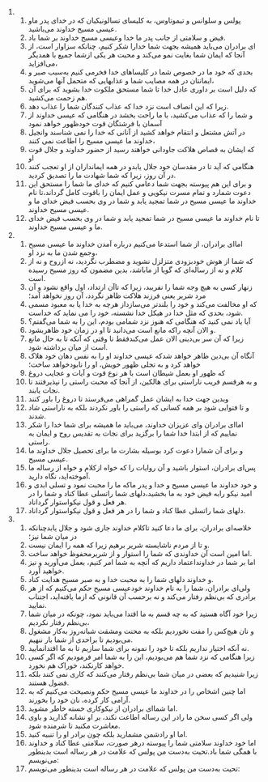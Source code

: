 <ol>
  <li>
    <ol>
      <li>پولس و سلوانس و تیموتاوس، به کلیسای تسالونیکیان که در خدای پدر ماو عیسی مسیح خداوند می‌باشید.</li>
      <li>فیض و سلامتی از جانب پدر ما خدا وعیسی مسیح خداوند بر شما باد.</li>
      <li>‌ای برادران می‌باید همیشه بجهت شما خدارا شکر کنیم، چنانکه سزاوار است، از آنجا که ایمان شما بغایت نمو می‌کند و محبت هر یکی ازشما جمیع با همدیگر می‌افزاید،</li>
      <li>بحدی که خود ما در خصوص شما در کلیساهای خدا فخرمی کنیم به‌سبب صبر و ایمانتان در همه مصایب شما و عذابهایی که متحمل آنها می‌شوید،</li>
      <li>که دلیل است بر داوری عادل خدا تا شما مستحق ملکوت خدا بشوید که برای آن هم زحمت می‌کشید.</li>
      <li>زیرا که این انصاف است نزد خدا که عذاب کنندگان شما را عذاب دهد.</li>
      <li>و شما را که عذاب می‌کشید، با ما راحت بخشد در هنگامی که عیسی خداوند از آسمان با فرشتگان قوت خودظهور خواهد نمود</li>
      <li>در آتش مشتعل و انتقام خواهد کشید از آنانی که خدا را نمی شناسند وانجیل خداوند ما عیسی مسیح را اطاعت نمی کنند،</li>
      <li>که ایشان به قصاص هلاکت جاودانی خواهند رسید از حضور خداوند و جلال قوت او</li>
      <li>هنگامی که آید تا در مقدسان خود جلال یابدو در همه ایمانداران از او تعجب کنند در آن روز، زیرا که شما شهادت ما را تصدیق کردید.</li>
      <li>و برای این هم پیوسته بجهت شما دعامی کنیم که خدای ما شما را مستحق این دعوت شمارد و تمام مسرت نیکویی و عمل ایمان را باقوت کامل گرداند،تا نام خداوند ما عیسی مسیح در شما تمجید یابد و شما در وی بحسب فیض خدای ما و عیسی مسیح خداوند.</li>
      <li>تا نام خداوند ما عیسی مسیح در شما تمجید یابد و شما در وی بحسب فیض خدای ما و عیسی مسیح خداوند.</li>
    </ol>
  </li>
  <li>
    <ol>
      <li>اما‌ای برادران، از شما استدعا می‌کنیم درباره آمدن خداوند ما عیسی مسیح وجمع شدن ما به نزد او،</li>
      <li>که شما از هوش خودبزودی متزلزل نشوید و مضطرب نگردید، نه ازروح و نه از کلام و نه از رساله‌ای که گویا از ماباشد، بدین مضمون که روز مسیح رسیده است.</li>
      <li>زنهار کسی به هیچ وجه شما را نفریبد، زیرا که تاآن ارتداد، اول واقع نشود و آن مرد شریر یعنی فرزند هلاکت ظاهر نگردد، آن روز نخواهد آمد؛</li>
      <li>که او مخالفت می‌کند و خود را بلندتر می‌سازداز هر‌چه به خدا یا به معبود مسمی شود، بحدی که مثل خدا در هیکل خدا نشسته، خود را می نماید که خداست.</li>
      <li>آیا یاد نمی کنید که هنگامی که هنوز نزد شمامی بودم، این را به شما می‌گفتم؟</li>
      <li>و الان آنچه راکه مانع است می‌دانید تا او در زمان خود ظاهربشود.</li>
      <li>زیرا که آن سر بی‌دینی الان عمل می‌کندفقط تا وقتی که آنکه تا به حال مانع است از میان برداشته شود.</li>
      <li>آنگاه آن بی‌دین ظاهر خواهد شدکه عیسی خداوند او را به نفس دهان خود هلاک خواهد کرد و به تجلی ظهور خویش، او را نابودخواهد ساخت؛</li>
      <li>که ظهور او بعمل شیطان است با هر نوع قوت و آیات و عجایب دروغ</li>
      <li>و به هرقسم فریب ناراستی برای هالکین، از آنجا که محبت راستی را نپذیرفتند تا نجات یابند.</li>
      <li>وبدین جهت خدا به ایشان عمل گمراهی می‌فرستد تا دروغ را باور کنند</li>
      <li>و تا فتوایی شود بر همه کسانی که راستی را باور نکردند بلکه به ناراستی شاد شدند.</li>
      <li>اما‌ای برادران و‌ای عزیزان خداوند، می‌باید ما همیشه برای شما خدا را شکر نماییم که از ابتدا خدا شما را برگزید برای نجات به تقدیس روح و ایمان به راستی.</li>
      <li>و برای آن شمارا دعوت کرد بوسیله بشارت ما برای تحصیل جلال خداوند ما عیسی مسیح.</li>
      <li>پس‌ای برادران، استوار باشید و آن روایات را که خواه ازکلام و خواه از رساله ما آموخته‌اید، نگاه دارید.</li>
      <li>و خود خداوند ما عیسی مسیح و خدا و پدر ماکه ما را محبت نمود و تسلی ابدی و امید نیکو رابه فیض خود به ما بخشید،دلهای شما راتسلی عطا کناد و شما را در هر فعل و قول نیکواستوار گرداناد.</li>
      <li>دلهای شما راتسلی عطا کناد و شما را در هر فعل و قول نیکواستوار گرداناد.</li>
    </ol>
  </li>
  <li>
    <ol>
      <li>خلاصه‌ای برادران، برای ما دعا کنید تاکلام خداوند جاری شود و جلال یابدچنانکه در میان شما نیز؛</li>
      <li>و تا از مردم ناشایسته شریر برهیم زیرا که همه را ایمان نیست.</li>
      <li>اما امین است آن خداوندی که شما را استوار و از شریرمحفوظ خواهد ساخت.</li>
      <li>اما بر شما در خداونداعتماد داریم که آنچه به شما امر کنیم، بعمل می‌آورید و نیز خواهید آورد.</li>
      <li>و خداوند دلهای شما را به محبت خدا و به صبر مسیح هدایت کناد.</li>
      <li>ولی‌ای برادران، شما را به نام خداوند خودعیسی مسیح حکم می‌کنیم که از هر برادری که بی‌نظم رفتار می‌کند و نه برحسب آن قانونی که ازما یافته‌اید، اجتناب نمایید.</li>
      <li>زیرا خود آگاه هستید که به چه قسم به ما اقتدا می‌باید نمود، چونکه در میان شما بی‌نظم رفتار نکردیم،</li>
      <li>و نان هیچ‌کس را مفت نخوردیم بلکه به محنت ومشقت شبانه‌روز به‌کار مشغول می‌بودیم تا براحدی از شما بار ننهیم.</li>
      <li>نه آنکه اختیار نداریم بلکه تا خود را نمونه برای شما سازیم تا به ما اقتدانمایید.</li>
      <li>زیرا هنگامی که نزد شما هم می‌بودیم، این را به شما امر فرمودیم که اگر کسی خواهد کارنکند، خوراک هم نخورد.</li>
      <li>زیرا شنیدیم که بعضی در میان شما بی‌نظم رفتار می‌کنند که کاری نمی کنند بلکه فضول هستند.</li>
      <li>اما چنین اشخاص را در خداوند ما عیسی مسیح حکم ونصیحت می‌کنیم که به آرامی کار کرده، نان خود را بخورند.</li>
      <li>اما شما‌ای برادران از نیکوکاری خسته خاطر مشوید.</li>
      <li>ولی اگر کسی سخن ما رادر این رساله اطاعت نکند، بر او نشانه گذارید و باوی معاشرت مکنید تا شرمنده شود.</li>
      <li>اما او رادشمن مشمارید بلکه چون برادر او را تنبیه کنید.</li>
      <li>اما خود خداوند سلامتی شما را پیوسته درهر صورت، سلامتی عطا کناد و خداوند با همگی شما باد.تحیت به‌دست من پولس که علامت در هر رساله است بدینطور می‌نویسم:</li>
      <li>تحیت به‌دست من پولس که علامت در هر رساله است بدینطور می‌نویسم:</li>
    </ol>
  </li>
</ol>